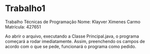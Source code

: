# Trabalho1
Trabalho Técnicas de Programação
Nome: Klayver Ximenes Carmo
Matrícula: 427651

Ao abrir o arquivo, executando a Classe Principal.java, o programa começará a rodar imediatamente.
Assim, preenchendo os campos de acordo com o que se pede, funcionará o programa como pedido.
